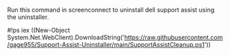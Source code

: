 Run this command in screenconnect to uninstall dell support assist using the uninstaller. 

#!ps
iex ((New-Object System.Net.WebClient).DownloadString('https://raw.githubusercontent.com/gage955/Support-Assist-Uninstaller/main/SupportAssistCleanup.ps1'))
